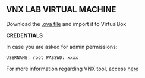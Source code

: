 VNX LAB VIRTUAL MACHINE
-----------------------

Download the [.ova file](https://idefix.dit.upm.es/download/vnx/vnx-vm/VNXLAB2021-v2.ova) and import it to VirtualBox 

**CREDENTIALS**

In case you are asked for admin permissions:

`USERNAME: root
PASSWD: xxxx`

For more information regarding VNX tool, access [here](http://web.dit.upm.es/vnxwiki/index.php/Main_Page)